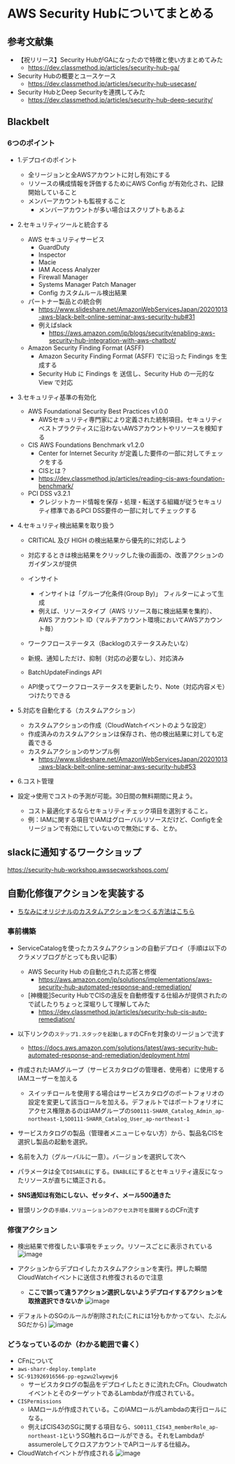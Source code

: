 # AWS Security Hubについてまとめる

## 参考文献集

- 【祝リリース】Security HubがGAになったので特徴と使い方まとめてみた
  - https://dev.classmethod.jp/articles/security-hub-ga/
- Security Hubの概要とユースケース
  - https://dev.classmethod.jp/articles/security-hub-usecase/
- Security HubとDeep Securityを連携してみた
  - https://dev.classmethod.jp/articles/security-hub-deep-security/


## Blackbelt
### 6つのポイント
- 1.デプロイのポイント
  - 全リージョンと全AWSアカウントに対し有効にする  
  - リソースの構成情報を評価するためにAWS Config が有効化され、記録開始していること
  - メンバーアカウントも監視すること
    - メンバーアカウントが多い場合はスクリプトもあるよ

- 2.セキュリティツールと統合する
  - AWS セキュリティサービス
    - GuardDuty
    - Inspector
    - Macie
    - IAM Access Analyzer 
    - Firewall Manager
    - Systems Manager Patch Manager
    - Config カスタムルール検出結果
  - パートナー製品との統合例
    - https://www.slideshare.net/AmazonWebServicesJapan/20201013-aws-black-belt-online-seminar-aws-security-hub#31
    - 例えばslack
      - https://aws.amazon.com/jp/blogs/security/enabling-aws-security-hub-integration-with-aws-chatbot/
  - Amazon Security Finding Format (ASFF)
    - Amazon Security Finding Format (ASFF) でに沿った Findings を生成する
    - Security Hub に Findings を 送信し、Security Hub の一元的な View で対応

- 3.セキュリティ基準の有効化
  - AWS Foundational Security Best Practices v1.0.0
    - AWSセキュリティ専門家により定義された統制項目。セキュリティベストプラクティスに沿わないAWSアカウントやリソースを検知する
  - CIS AWS Foundations Benchmark v1.2.0
    - Center for Internet Security が定義した要件の一部に対してチェックをする
    - CISとは？
    -   https://dev.classmethod.jp/articles/reading-cis-aws-foundation-benchmark/
  - PCI DSS v3.2.1
    - クレジットカード情報を保存・処理・転送する組織が従うセキュリティ標準であるPCI DSS要件の一部に対してチェックする
    
- 4.セキュリティ検出結果を取り扱う
  - CRITICAL 及び HIGH の検出結果から優先的に対応しよう
  - 対応するときは検出結果をクリックした後の画面の、改善アクションのガイダンスが提供
  
  - インサイト
    - インサイトは「グループ化条件(Group By)」 フィルターによって生成
    - 例えば、リソースタイプ（AWS リソース毎に検出結果を集約）、AWS アカウント ID（マルチアカウント環境においてAWSアカウント毎）
    
  - ワークフローステータス（Backlogのステータスみたいな）
  - 新規、通知しただけ、抑制（対応の必要なし）、対応済み
  
  - BatchUpdateFindings API
  - API使ってワークフローステータスを更新したり、Note（対応内容メモ）つけたりできる
  
- 5.対応を自動化する（カスタムアクション）
  - カスタムアクションの作成（CloudWatchイベントのような設定）
  - 作成済みのカスタムアクションは保存され、他の検出結果に対しても定義できる
  - カスタムアクションのサンプル例
    - https://www.slideshare.net/AmazonWebServicesJapan/20201013-aws-black-belt-online-seminar-aws-security-hub#53
    
- 6.コスト管理
- 設定→使用でコストの予測が可能。30日間の無料期間に見よう。
  - コスト最適化するならセキュリティチェック項目を選別すること。
  - 例：IAMに関する項目でIAMはグローバルリソースだけど、Configを全リージョンで有効にしていないので無効にする、とか。
  
## slackに通知するワークショップ
https://security-hub-workshop.awssecworkshops.com/

## 自動化修復アクションを実装する
- [ちなみにオリジナルのカスタムアクションをつくる方法はこちら](https://aws.amazon.com/jp/blogs/news/automated-response-and-remediation-with-aws-security-hub/)
### 事前構築
- ServiceCatalogを使ったカスタムアクションの自動デプロイ（手順は以下のクラメソブログがとっても良い記事）
  - AWS Security Hub の自動化された応答と修復
    - https://aws.amazon.com/jp/solutions/implementations/aws-security-hub-automated-response-and-remediation/
  - [神機能]Security HubでCISの違反を自動修復する仕組みが提供されたので試したりちょっと深堀りして理解してみた
    - https://dev.classmethod.jp/articles/security-hub-cis-auto-remediation/
    
- 以下リンクの`ステップ1.スタックを起動します`のCFnを対象のリージョンで流す
  - https://docs.aws.amazon.com/solutions/latest/aws-security-hub-automated-response-and-remediation/deployment.html
- 作成されたIAMグループ（サービスカタログの管理者、使用者）に使用するIAMユーザーを加える
  - スイッチロールを使用する場合はサービスカタログのポートフォリオの設定を変更して該当ロールを加える。デフォルトではポートフォリオにアクセス権限あるのはIAMグループの`SO0111-SHARR_Catalog_Admin_ap-northeast-1`,`SO0111-SHARR_Catalog_User_ap-northeast-1`
- サービスカタログの製品（管理者メニューじゃない方）から、製品名CISを選択し製品の起動を選択。
- 名前を入力（グルーバルに一意）。バージョンを選択して次へ
- パラメータは全て`DISABLE`にする。`ENABLE`にするとセキュリティ違反になったリソースが直ちに矯正される。
- **SNS通知は有効にしない、ゼッタイ、メール500通きた**
- 冒頭リンクの`手順4.ソリューションのアクセス許可を展開する`のCFn流す

### 修復アクション
- 検出結果で修復したい事項をチェック。リソースごとに表示されている
![image](https://user-images.githubusercontent.com/60077121/96569524-37afd800-1304-11eb-828b-3298d365b953.png)

- アクションからデプロイしたカスタムアクションを実行。押した瞬間CloudWatchイベントに送信され修復されるので注意
  - **ここで誤って違うアクション選択しないようデプロイするアクションを取捨選択できないか**
![image](https://user-images.githubusercontent.com/60077121/96569694-6af26700-1304-11eb-91f2-c3c4a2cb87c3.png)

- デフォルトのSGのルールが削除された(これには1分もかかってない、たぶんSGだから)
![image](https://user-images.githubusercontent.com/60077121/96574221-2073e900-130a-11eb-8d58-592eff3bb0cc.png)

### どうなっているのか（わかる範囲で書く）
- CFnについて
- `aws-sharr-deploy.template`
- `SC-913926916566-pp-egzwu2lwyewj6`
  - サービスカタログの製品をデプロイしたときに流れたCFn。CloudwatchイベントとそのターゲットであるLambdaが作成されている。
- `CISPermissions`
  - IAMロールが作成されている。このIAMロールがLambdaの実行ロールになる。
  - 例えばCIS43のSGに関する項目なら、`SO0111_CIS43_memberRole_ap-northeast-1`というSG触れるロールができる。それをLambdaがassumeroleしてクロスアカウントでAPIコールする仕組み。
- CloudWatchイベントが作成される
![image](https://user-images.githubusercontent.com/60077121/96591390-2c6ba500-1322-11eb-8ef2-d8f4355df853.png)



